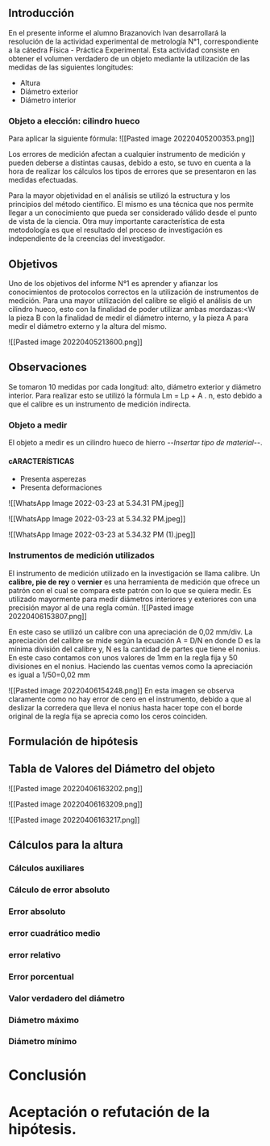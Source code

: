 
## Introducción 

En el presente informe el alumno Brazanovich Ivan desarrollará la resolución de la actividad experimental de metrología N°1, correspondiente a la cátedra Física - Práctica Experimental. Esta actividad consiste en obtener el volumen verdadero de un objeto mediante la utilización de las medidas de las siguientes longitudes:

+ Altura
+ Diámetro exterior
+ Diámetro interior 
### Objeto a elección: cilindro hueco

Para aplicar la siguiente fórmula: 
![[Pasted image 20220405200353.png]]

Los errores de medición afectan a cualquier instrumento  de medición y pueden deberse a distintas causas, debido a esto,  se tuvo en cuenta a la hora de realizar los cálculos los tipos de errores que se presentaron en las  medidas efectuadas.

Para la mayor objetividad en el análisis se utilizó la estructura y los principios del método científico. El mismo es una técnica que nos permite llegar a un conocimiento que pueda ser considerado válido desde el punto de vista de la ciencia. Otra muy importante característica de esta metodología es que el resultado del proceso de investigación es independiente de la creencias del investigador.




## Objetivos 
Uno de los objetivos del informe N°1 es aprender y afianzar los conocimientos de protocolos correctos en la utilización de instrumentos de medición. Para una mayor utilización del calibre se eligió el análisis de un cilindro hueco, esto con la finalidad de poder utilizar ambas mordazas:<W la pieza B con la finalidad de medir el diámetro interno, y la pieza A para medir el diámetro externo y la altura del mismo.

![[Pasted image 20220405213600.png]]

## Observaciones
Se tomaron 10 medidas por cada longitud: alto, diámetro exterior y diámetro interior. Para realizar esto se utilizó la fórmula Lm = Lp + A . n, esto debido a que el calibre es un instrumento de medición indirecta. 


### Objeto a medir 
El objeto a medir es un cilindro hueco de  hierro --*Insertar tipo de material*--. 
#### cARACTERÍSTICAS
+ Presenta asperezas 
+ Presenta deformaciones 

![[WhatsApp Image 2022-03-23 at 5.34.31 PM.jpeg]]

![[WhatsApp Image 2022-03-23 at 5.34.32 PM.jpeg]]

![[WhatsApp Image 2022-03-23 at 5.34.32 PM (1).jpeg]]




### Instrumentos de medición utilizados
El instrumento de medición utilizado en la investigación se llama calibre.  Un **calibre, pie de rey** o **vernier** es una herramienta de medición que ofrece un patrón con el cual se compara este patrón con lo que se quiera medir. Es utilizado mayormente para medir diámetros interiores y exteriores con una precisión mayor al de una regla común.
![[Pasted image 20220406153807.png]]	

En este caso se utilizó un calibre con una apreciación de 0,02 mm/div. 
La apreciación del calibre se mide según la ecuación A = D/N en donde D es la mínima división del calibre y, N es la cantidad de partes que tiene el nonius. En este caso contamos con unos valores de 1mm en la regla fija y 50 divisiones en el nonius. Haciendo las cuentas vemos como la apreciación es igual a 1/50=0,02 mm

![[Pasted image 20220406154248.png]]
En esta imagen se observa claramente como no hay error de cero en el instrumento, debido a que al deslizar la corredera que lleva el nonius hasta hacer tope con el borde original de la regla fija se aprecia como los ceros coinciden.



## Formulación de hipótesis 








## Tabla de Valores del Diámetro del objeto 
![[Pasted image 20220406163202.png]]


![[Pasted image 20220406163209.png]]

![[Pasted image 20220406163217.png]]











## Cálculos para la altura 
### Cálculos auxiliares 
### Cálculo de error absoluto 

### Error absoluto 
### error cuadrático medio 


### error relativo 


### Error porcentual 

### Valor verdadero del diámetro 

### Diámetro máximo 

### Diámetro mínimo 




# Conclusión 






# Aceptación o refutación de la hipótesis.



